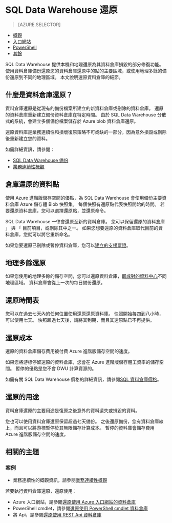 <properties
   pageTitle="SQL Data Warehouse 還原 |Microsoft Azure"
   description="復原資料庫中 Azure SQL Data Warehouse 資料庫還原選項的概觀。"
   services="sql-data-warehouse"
   documentationCenter="NA"
   authors="Lakshmi1812"
   manager="barbkess"
   editor=""/>

<tags
   ms.service="sql-data-warehouse"
   ms.devlang="NA"
   ms.topic="article"
   ms.tgt_pltfrm="NA"
   ms.workload="data-services"
   ms.date="09/29/2016"
   ms.author="lakshmir;barbkess;sonyama"/>


# <a name="sql-data-warehouse-restore"></a>SQL Data Warehouse 還原

> [AZURE.SELECTOR]
- [概觀][]
- [入口網站][]
- [PowerShell][]
- [其餘][]

SQL Data Warehouse 提供本機和地理還原為其資料倉庫損毀的部分修復功能。 使用資料倉庫備份還原您的資料倉庫還原中的點的主要區域，或使用地理多餘的備份還原到不同的地理區域。 本文說明還原資料倉庫的細節。

## <a name="what-is-a-data-warehouse-restore"></a>什麼是資料倉庫還原？

資料倉庫還原是從現有的備份檔案所建立的新資料倉庫或刪除的資料倉庫。 還原的資料倉庫重新建立備份資料倉庫在特定時間。 由於 SQL Data Warehouse 分散式的系統，會建立多個備份檔案儲存於 Azure blob 資料倉庫還原。 

還原資料庫是業務連續性和損壞復原策略不可或缺的一部分，因為意外損毀或刪除後重新建立您的資料。

如需詳細資訊，請參閱︰

-  [SQL Data Warehouse 備份](sql-data-warehouse-backups.md)
-  [業務連續性概觀](../sql-database/sql-database-business-continuity.md)

## <a name="data-warehouse-restore-points"></a>倉庫還原的資料點

使用 Azure 進階版儲存空間的優點，為 SQL Data Warehouse 會使用備份主要資料倉庫 Azure 儲存體 Blob 快照集。 每個快照有還原點代表快照開始的時間。 若要還原資料倉庫，您可以選擇還原點，並還原命令。  

SQL Data Warehouse 一律會還原至新的資料倉庫。 您可以保留還原的資料倉庫 」 與 「 目前項目，或刪除其中之一。 如果您想要還原的資料倉庫取代目前的資料倉庫，您就可以將它重新命名。

如果您要還原已刪除或暫停資料倉庫，您可以[建立的支援票證](sql-data-warehouse-get-started-create-support-ticket.md)。 

<!-- 
### Can I restore a deleted data warehouse?

Yes, you can restore the last available restore point.

Yes, for the next seven calendar days. When you delete a data warehouse, SQL Data Warehouse actually keeps the data warehouse and its snapshots for seven days just in case you need the data. After seven days, you won't be able to restore to any of the restore points. -->

## <a name="geo-redundant-restore"></a>地理多餘還原

如果您使用的地理多餘的儲存空間，您可以還原資料倉庫，[即成對的資料中心](../best-practices-availability-paired-regions.md)不同地理區域。 資料倉庫會從上一次的每日備份還原。 

## <a name="restore-timeline"></a>還原時間表

您可以在過去七天內的任何位置使用還原還原資料庫。 快照開始每四到八小時，可以使用七天。 快照超過七天後，請將其到期，而且其還原點已不再提供。

## <a name="restore-costs"></a>還原成本

還原的資料倉庫儲存費用被付費 Azure 進階版儲存空間的速度。 

如果您將游標停留還原的資料倉庫，您會在 Azure 進階版儲存體工資率的儲存空間。 暫停的優點是您不會 DWU 計算資源的。

如需有關 SQL Data Warehouse 價格的詳細資訊，請參閱[SQL 資料倉庫價格](https://azure.microsoft.com/pricing/details/sql-data-warehouse/)。

## <a name="uses-for-restore"></a>還原的用途

資料倉庫還原的主要用途是復原之後意外的資料遺失或損毀的資料。

您也可以使用資料倉庫還原保留超過七天備份。 之後還原備份，您有資料倉庫線上，而且可以將游標暫停於其無限儲存計算成本。 暫停的資料庫會儲存費用 Azure 進階版儲存空間的速度。 

## <a name="related-topics"></a>相關的主題

### <a name="scenarios"></a>案例

- 業務連續性的概觀資訊，請參閱[業務連續性概觀](../sql-database/sql-database-business-continuity.md)


<!-- ### Tasks -->

若要執行資料倉庫還原，還原使用︰

- Azure 入口網站，請參閱[還原使用 Azure 入口網站的資料倉庫](sql-data-warehouse-restore-database-portal.md)
- PowerShell cmdlet，請參閱[還原使用 PowerShell cmdlet 資料倉庫](sql-data-warehouse-restore-database-powershell.md)
- 將 Api，請參閱[還原使用 REST Api 資料倉庫](sql-data-warehouse-restore-database-rest-api.md)

<!-- ### Tutorials -->

<!--Image references-->

<!--Article references-->
[Azure SQL Database business continuity overview]: ../sql-database/sql-database-business-continuity.md
[概觀]: ./sql-data-warehouse-restore-database-overview.md
[入口網站]: ./sql-data-warehouse-restore-database-portal.md
[PowerShell]: ./sql-data-warehouse-restore-database-powershell.md
[其餘]: ./sql-data-warehouse-restore-database-rest-api.md

<!--MSDN references-->


<!--Other Web references-->
